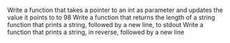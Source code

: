 Write a function that takes a pointer to an int as parameter and updates the value it points to to 98
Write a function that returns the length of a string
function that prints a string, followed by a new line, to stdout
Write a function that prints a string, in reverse, followed by a new line
